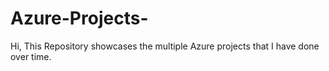 # Azure-Projects-
Hi, This Repository showcases the multiple Azure projects that I have done over time.
